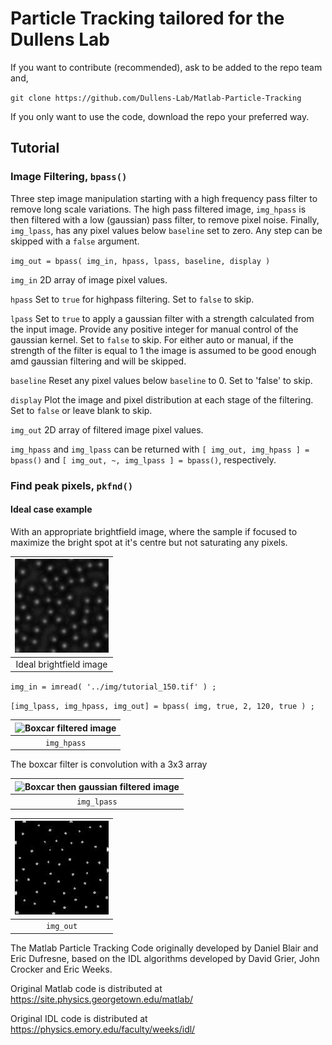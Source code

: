 # Particle Tracking tailored for the Dullens Lab

If you want to contribute (recommended), ask to be added to the repo team and, 

`git clone https://github.com/Dullens-Lab/Matlab-Particle-Tracking`

If you only want to use the code, download the repo your preferred way.

## Tutorial

### Image Filtering, `bpass()`

Three step image manipulation starting with a high frequency pass filter to remove long scale variations. The high pass filtered image, `img_hpass` is then filtered with a low (gaussian) pass filter, to remove pixel noise. Finally, `img_lpass`, has any pixel values below `baseline` set to zero. Any step can be skipped with a `false` argument.

`img_out = bpass( img_in, hpass, lpass, baseline, display )`

`img_in` 2D array of image pixel values.

`hpass` Set to `true` for highpass filtering. Set to `false` to skip.

`lpass` Set to `true` to apply a gaussian filter with a strength calculated from the input image. Provide any positive integer for manual control of the gaussian kernel. Set to `false` to skip. For either auto or manual, if the strength of the filter is equal to 1 the image is assumed to be good enough amd gaussian filtering and will be skipped.

`baseline` Reset any pixel values below `baseline` to 0. Set to 'false' to skip.

`display` Plot the image and pixel distribution at each stage of the filtering. Set to `false` or leave blank to skip.

`img_out` 2D array of filtered image pixel values.

`img_hpass` and `img_lpass` can be returned with `[ img_out, img_hpass ] = bpass()` and `[ img_out, ~, img_lpass ] = bpass()`, respectively.


### Find peak pixels, `pkfnd()`







#### Ideal case example 

With an appropriate brightfield image, where the sample if focused to maximize the bright spot at it's centre but not saturating any pixels.

|![Ideal input image](/img/img_in_150.jpg)|
|:--:|
| Ideal brightfield image |

`img_in = imread( '../img/tutorial_150.tif' ) ;`

`[img_lpass, img_hpass, img_out] = bpass( img, true, 2, 120, true ) ;`

|![Boxcar filtered image](/img/img_hpass_150.jpg)|
|:--:|
| `img_hpass` |

The boxcar filter is convolution with a 3x3 array 

|![Boxcar then gaussian filtered image](/img/img_lpass_150.jpg)|
|:--:|
| `img_lpass` |

|![Final output image](/img/img_out_150.jpg)|
|:--:|
| `img_out`|



The Matlab Particle Tracking Code originally developed by Daniel Blair and Eric Dufresne, based on the IDL algorithms developed by David Grier, John Crocker and Eric Weeks.

Original Matlab code is distributed at https://site.physics.georgetown.edu/matlab/

Original IDL code is distributed at https://physics.emory.edu/faculty/weeks/idl/


